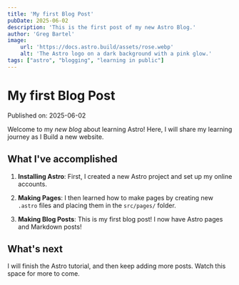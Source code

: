 ```yaml
---
title: 'My first Blog Post'
pubDate: 2025-06-02
description: 'This is the first post of my new Astro Blog.'
author: 'Greg Bartel'
image: 
    url: 'https://docs.astro.build/assets/rose.webp'
    alt: 'The Astro logo on a dark background with a pink glow.'
tags: ["astro", "blogging", "learning in public"]
---
```


# My first Blog Post

Published on: 2025-06-02

Welcome to my _new blog_ about learning Astro! Here, I will share my learning journey as I Build a new website. 

## What I've accomplished

1. **Installing Astro**: First, I created a new Astro project and set up my online accounts.

2. **Making Pages**: I then learned how to make pages by creating new `.astro` files and placing them in the `src/pages/` folder.

3. **Making Blog Posts**: This is my first blog post! I now have Astro pages and Markdown posts!

## What's next

I will finish the Astro tutorial, and then keep adding more posts. Watch this space for more to come.